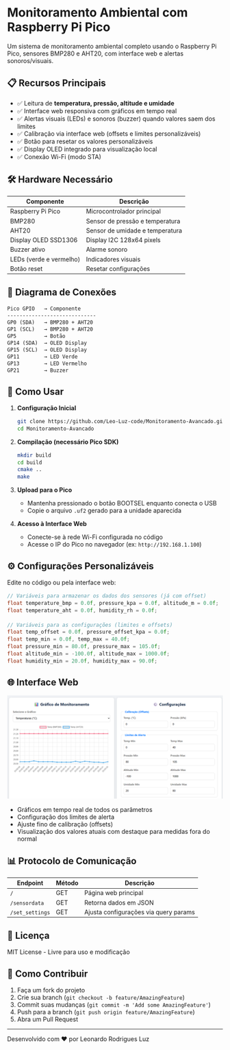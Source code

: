 # Monitoramento Ambiental com Raspberry Pi Pico

Um sistema de monitoramento ambiental completo usando o Raspberry Pi Pico, sensores BMP280 e AHT20, com interface web e alertas sonoros/visuais.

## 📋 Recursos Principais

- ✅ Leitura de **temperatura, pressão, altitude e umidade**
- ✅ Interface web responsiva com gráficos em tempo real
- ✅ Alertas visuais (LEDs) e sonoros (buzzer) quando valores saem dos limites
- ✅ Calibração via interface web (offsets e limites personalizáveis)
- ✅ Botão para resetar os valores personalizáveis
- ✅ Display OLED integrado para visualização local
- ✅ Conexão Wi-Fi (modo STA)

## 🛠 Hardware Necessário

| Componente              | Descrição                       |
| ----------------------- | ------------------------------- |
| Raspberry Pi Pico       | Microcontrolador principal      |
| BMP280                  | Sensor de pressão e temperatura |
| AHT20                   | Sensor de umidade e temperatura |
| Display OLED SSD1306    | Display I2C 128x64 pixels       |
| Buzzer ativo            | Alarme sonoro                   |
| LEDs (verde e vermelho) | Indicadores visuais             |
| Botão reset             | Resetar configurações           |


## 🔌 Diagrama de Conexões

```plain
Pico GPIO   → Componente
-----------------------------
GP0 (SDA)   → BMP280 + AHT20
GP1 (SCL)   → BMP280 + AHT20
GP5         → Botão
GP14 (SDA)  → OLED Display
GP15 (SCL)  → OLED Display
GP11        → LED Verde
GP13        → LED Vermelho
GP21        → Buzzer
```

## 🚀 Como Usar

1. **Configuração Inicial**

   ```bash
   git clone https://github.com/Leo-Luz-code/Monitoramento-Avancado.git
   cd Monitoramento-Avancado
   ```

2. **Compilação (necessário Pico SDK)**

   ```bash
   mkdir build
   cd build
   cmake ..
   make
   ```

3. **Upload para o Pico**

   - Mantenha pressionado o botão BOOTSEL enquanto conecta o USB
   - Copie o arquivo `.uf2` gerado para a unidade aparecida

4. **Acesso à Interface Web**
   - Conecte-se à rede Wi-Fi configurada no código
   - Acesse o IP do Pico no navegador (ex: `http://192.168.1.100`)

## ⚙ Configurações Personalizáveis

Edite no código ou pela interface web:

```c
// Variáveis para armazenar os dados dos sensores (já com offset)
float temperature_bmp = 0.0f, pressure_kpa = 0.0f, altitude_m = 0.0f;
float temperature_aht = 0.0f, humidity_rh = 0.0f;

// Variáveis para as configurações (limites e offsets)
float temp_offset = 0.0f, pressure_offset_kpa = 0.0f;
float temp_min = 0.0f, temp_max = 40.0f;
float pressure_min = 80.0f, pressure_max = 105.0f;
float altitude_min = -100.0f, altitude_max = 1000.0f;
float humidity_min = 20.0f, humidity_max = 90.0f;
```

## 🌐 Interface Web

![Web Interface](./interface.png) <!-- Adicione screenshot real -->

- Gráficos em tempo real de todos os parâmetros
- Configuração dos limites de alerta
- Ajuste fino de calibração (offsets)
- Visualização dos valores atuais com destaque para medidas fora do normal

## 📊 Protocolo de Comunicação

| Endpoint        | Método | Descrição                             |
| --------------- | ------ | ------------------------------------- |
| `/`             | GET    | Página web principal                  |
| `/sensordata`   | GET    | Retorna dados em JSON                 |
| `/set_settings` | GET    | Ajusta configurações via query params |

## 📝 Licença

MIT License - Livre para uso e modificação

## 🤝 Como Contribuir

1. Faça um fork do projeto
2. Crie sua branch (`git checkout -b feature/AmazingFeature`)
3. Commit suas mudanças (`git commit -m 'Add some AmazingFeature'`)
4. Push para a branch (`git push origin feature/AmazingFeature`)
5. Abra um Pull Request

---

Desenvolvido com ❤️ por Leonardo Rodrigues Luz
